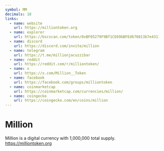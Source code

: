 ```yaml
---
symbol: MM
decimals: 18
links:
  - name: website
    url: https://milliontoken.org
  - name: explorer
    url: https://bscscan.com/token/0xBF05279F9Bf1CE69bBFEd670813b7e431142Afa4
  - name: discord
    url: https://discord.com/invite/million
  - name: telegram
    url: https://t.me/millionjacuzzibar
  - name: reddit
    url: https://reddit.com/r/milliontoken/
  - name: x
    url: https://x.com/Million__Token
  - name: facebook
    url: https://facebook.com/groups/milliontoken
  - name: coinmarketcap
    url: https://coinmarketcap.com/currencies/million/
  - name: coingecko
    url: https://coingecko.com/en/coins/million
---
```


# Million

Million is a digital currency with 1,000,000 total supply. https://milliontoken.org
